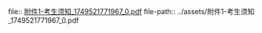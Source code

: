 file:: [附件1-考生须知_1749521771967_0.pdf](../assets/附件1-考生须知_1749521771967_0.pdf)
file-path:: ../assets/附件1-考生须知_1749521771967_0.pdf

